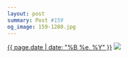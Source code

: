 ```yaml
---
layout: post
summary: Post #159
og_image: 159-1280.jpg
---
```


<p>
  <time><a href="/159">{{ page.date | date: "%B %e, %Y" }}</a></time>
  <a href="/159"><img src="{{ site.assets_url }}/159-640.jpg" srcset="{{ site.assets_url }}/159-1280.jpg 1280w, {{ site.assets_url }}/159-960.jpg 960w, {{ site.assets_url }}/159-640.jpg 640w, {{ site.assets_url }}/159-320.jpg 320w" sizes="(min-width: 700px) 50vw, calc(100vw - 2rem)" /></a>
</p>
